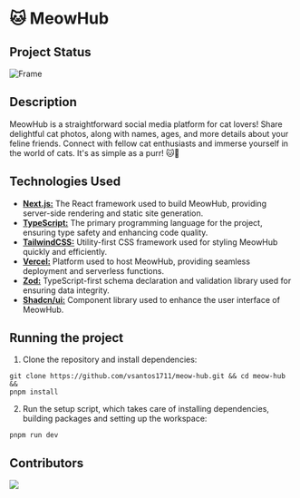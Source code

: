# 🐱 MeowHub

## Project Status
![Frame](http://img.shields.io/static/v1?label=STATUS&message=IN%20PROGRESS&color=blue&style=for-the-badge)

## Description

MeowHub is a straightforward social media platform for cat lovers! Share delightful cat photos, along with names, ages, and more details about your feline friends. Connect with fellow cat enthusiasts and immerse yourself in the world of cats. It's as simple as a purr! 🐱📸 

## Technologies Used

- **[Next.js:](https://nextjs.org/)** The React framework used to build MeowHub, providing server-side rendering and static site generation.
- **[TypeScript:](https://www.typescriptlang.org/)** The primary programming language for the project, ensuring type safety and enhancing code quality.
- **[TailwindCSS:](https://tailwindcss.com/)** Utility-first CSS framework used for styling MeowHub quickly and efficiently.
- **[Vercel:](https://vercel.com/)** Platform used to host MeowHub, providing seamless deployment and serverless functions.
- **[Zod:](https://zod.dev/)** TypeScript-first schema declaration and validation library used for ensuring data integrity.
- **[Shadcn/ui:](https://ui.shadcn.com/)** Component library used to enhance the user interface of MeowHub.

## Running the project

1. Clone the repository and install dependencies:

```shell
git clone https://github.com/vsantos1711/meow-hub.git && cd meow-hub && 
pnpm install
```
2. Run the setup script, which takes care of installing dependencies, building packages and setting up the workspace:

```shell
pnpm run dev
```

## Contributors

<a href="https://github.com/vsantos1711/meow-hub/graphs/contributors">
  <img src="https://contrib.rocks/image?repo=vsantos1711/meow-hub" />
</a>
